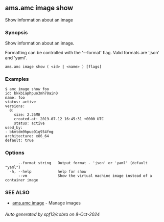 ## ams.amc image show

Show information about an image

### Synopsis

Show information about an image.

Formatting can be controlled with the '--format' flag.
Valid formats are 'json' and 'yaml'.

```
ams.amc image show ( <id> | <name> ) [flags]
```

### Examples

```
$ amc image show foo
id: bkkbiaphpuo3mh78ain0
name: foo
status: active
versions:
  0:
    size: 2.26MB
    created-at: 2019-07-12 16:45:31 +0000 UTC
    status: active
used_by:
- bkmtdm9hpuo01q954fng
architecture: x86_64
default: true

```

### Options

```
      --format string   Output format - 'json' or 'yaml' (default "yaml")
  -h, --help            help for show
      --vm              Show the virtual machine image instead of a container image
```

### SEE ALSO

* [ams.amc image](ams.amc_image.md)	 - Manage images

###### Auto generated by spf13/cobra on 8-Oct-2024
